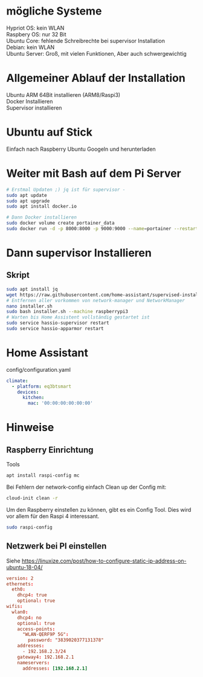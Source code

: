 # mögliche Systeme
Hypriot OS: kein WLAN  
Raspbery OS: nur 32 Bit  
Ubuntu Core: fehlende Schreibrechte bei supervisor Installation  
Debian: kein WLAN  
Ubuntu Server: Groß, mit vielen Funktionen, Aber auch schwergewichtig  

# Allgemeiner Ablauf der Installation
Ubuntu ARM 64Bit installieren (ARM8/Raspi3)  
Docker Installieren  
Supervisor installieren  

# Ubuntu auf Stick
Einfach nach Raspberry Ubuntu Googeln und herunterladen  
# Weiter mit Bash auf dem Pi Server
```bash
# Erstmal Updaten ;) jq ist für supervisor - 
sudo apt update
sudo apt upgrade
sudo apt install docker.io

# Dann Docker installieren
sudo docker volume create portainer_data
sudo docker run -d -p 8000:8000 -p 9000:9000 --name=portainer --restart=always -v /var/run/docker.sock:/var/run/docker.sock -v portainer_data:/data portainer/portainer-ce
```
# Dann supervisor Installieren

## Skript
```bash
sudo apt install jq
wget https://raw.githubusercontent.com/home-assistant/supervised-installer/master/installer.sh  
# Entfernen aller vorkommen von network-manager und NetworkManager
nano installer.sh  
sudo bash installer.sh --machine raspberrypi3
# Warten bis Home Assistent vollständig gestartet ist
sudo service hassio-supervisor restart
sudo service hassio-apparmor restart
```
# Home Assistant
config/configuration.yaml
```yaml
climate:
  - platform: eq3btsmart
    devices:
      kitchen:
        mac: '00:00:00:00:00:00'

```

# Hinweise

## Raspberry Einrichtung
Tools
```bash
apt install raspi-config mc
```
Bei Fehlern der network-config einfach Clean up der Config mit: 
```bash
cloud-init clean -r  
```
Um den Raspberry einstellen zu können, gibt es ein Config Tool. Dies wird vor allem für den Raspi 4 interessant.  
```bash
sudo raspi-config
```
## Netzwerk bei PI einstellen
Siehe https://linuxize.com/post/how-to-configure-static-ip-address-on-ubuntu-18-04/  
```conf
version: 2
ethernets:
  eth0:
    dhcp4: true
    optional: true
wifis:
  wlan0:
    dhcp4: no
    optional: true
    access-points:
      "WLAN-QERF9P 5G":
        password: "3839020377131378"
    addresses:
      - 192.168.2.3/24
    gateway4: 192.168.2.1
    nameservers:
      addresses: [192.168.2.1]
```
